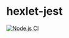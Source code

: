 # hexlet-jest

[![Node.js CI](https://github.com/onedealmaker/hexlet-jest/workflows/Node.js%20CI/badge.svg)](https://github.com/onedealmaker/hexlet-jest/actions)
